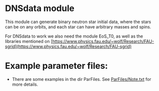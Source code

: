 # DNSdata module

This module can generate binary neutron star initial data, where the stars
can be on any orbits, and each star can have arbitrary masses and spins.

For DNSdata to work we also need the module EoS_T0,
as well as the libraries mentioned on 
[https://www.physics.fau.edu/~wolf/Research/FAU-sgrid](https://www.physics.fau.edu/~wolf/Research/FAU-sgrid)


# Example parameter files:

* There are some examples in the dir ParFiles.
  See [ParFiles/Note.txt](ParFiles/Note.txt) for more details.

